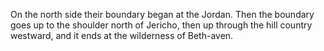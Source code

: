 On the north side their boundary began at the Jordan. Then the boundary goes up to the shoulder north of Jericho, then up through the hill country westward, and it ends at the wilderness of Beth-aven.
